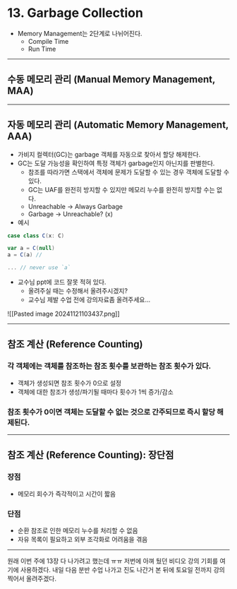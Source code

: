 # 13. Garbage Collection
- Memory Management는 2단계로 나뉘어진다.
	- Compile Time
	- Run Time

---
## 수동 메모리 관리 (Manual Memory Management, MAA)

---
## 자동 메모리 관리 (Automatic Memory Management, AAA)
- 가비지 컬렉터(GC)는 garbage 객체를 자동으로 찾아서 할당 해제한다.
- GC는 도달 가능성을 확인하여 특정 객체가 garbage인지 아닌지를 판별한다.
	- 참조를 따라가면 스택에서 객체에 문제가 도달할 수 있는 경우 객체에 도달할 수 있다.
	- GC는 UAF를 완전히 방지할 수 있지만 메모리 누수를 완전히 방지할 수는 없다.
	- Unreachable -> Always Garbage
	- Garbage -> Unreachable? (x)
- 예시
```scala
case class C(x: C)

var a = C(null)
a = C(a) // 

... // never use `a`
```

- 교수님 ppt에 코드 잘못 적혀 있다.
	- 올려주실 때는 수정해서 올려주시겠지?
	- 교수님 제발 수업 전에 강의자료좀 올려주세요...

![[Pasted image 20241121103437.png]]

---
## 참조 계산 (Reference Counting)
### 각 객체에는 객체를 참조하는 참조 횟수를 보관하는 참조 횟수가 있다.
- 객체가 생성되면 참조 횟수가 0으로 설정
- 객체에 대한 참조가 생성/파기될 때마다 횟수가 1씩 증가/감소

### 참조 횟수가 0이면 객체는 도달할 수 없는 것으로 간주되므로 즉시 할당 해제된다.

---
## 참조 계산 (Reference Counting): 장단점
### 장점
- 메모리 회수가 즉각적이고 시간이 짧음
### 단점
- 순환 참조로 인한 메모리 누수를 처리할 수 없음
- 자유 목록이 필요하고 외부 조각화로 어려움을 겪음

---
원래 이번 주에 13장 다 나가려고 했는데 ㅠㅠ
저번에 아껴 뒀던 비디오 강의 기회를 여기에 사용하겠다.
내일 다음 분반 수업 나가고 진도 나간거 본 뒤에
토요일 전까지 강의 찍어서 올려주겠다.